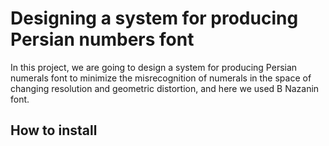 # Designing a system for producing Persian numbers font

In this project, we are going to design a system for producing Persian numerals font to minimize the misrecognition of numerals in the space of changing resolution and geometric distortion, and here we used B Nazanin font.


## How to install
